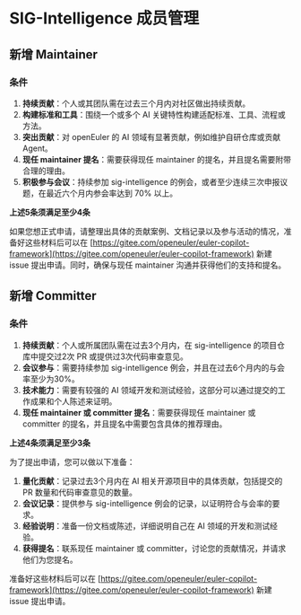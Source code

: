 # SIG-Intelligence 成员管理

## 新增 Maintainer

### 条件

1. **持续贡献**：个人或其团队需在过去三个月内对社区做出持续贡献。
2. **构建标准和工具**：围绕一个或多个 AI 关键特性构建适配标准、工具、流程或方法。
3. **突出贡献**：对 openEuler 的 AI 领域有显著贡献，例如维护自研仓库或贡献 Agent。
4. **现任 maintainer 提名**：需要获得现任 maintainer 的提名，并且提名需要附带合理的理由。
5. **积极参与会议**：持续参加 sig-intelligence 的例会，或者至少连续三次申报议题，在最近六个月内参会率达到 70% 以上。

**上述5条须满足至少4条**

如果您想正式申请，请整理出具体的贡献案例、文档记录以及参与活动的情况，准备好这些材料后可以在 [https://gitee.com/openeuler/euler-copilot-framework](https://gitee.com/openeuler/euler-copilot-framework) 新建 issue 提出申请。同时，确保与现任 maintainer 沟通并获得他们的支持和提名。

## 新增 Committer

### 条件

1. **持续贡献**：个人或所属团队需在过去3个月内，在 sig-intelligence 的项目仓库中提交过2次 PR 或提供过3次代码审查意见。
2. **会议参与**：需要持续参加 sig-intelligence 例会，并且在过去6个月内的与会率至少为30%。
3. **技术能力**：需要有较强的 AI 领域开发和测试经验，这部分可以通过提交的工作成果和个人陈述来证明。
4. **现任 maintainer 或 committer 提名**：需要获得现任 maintainer 或 committer 的提名，并且提名中需要包含具体的推荐理由。

**上述4条须满足至少3条**

为了提出申请，您可以做以下准备：

1. **量化贡献**：记录过去3个月内在 AI 相关开源项目中的具体贡献，包括提交的 PR 数量和代码审查意见的数量。
2. **会议记录**：提供参与 sig-intelligence 例会的记录，以证明符合与会率的要求。
3. **经验说明**：准备一份文档或陈述，详细说明自己在 AI 领域的开发和测试经验。
4. **获得提名**：联系现任 maintainer 或 committer，讨论您的贡献情况，并请求他们为您提名。

准备好这些材料后可以在 [https://gitee.com/openeuler/euler-copilot-framework](https://gitee.com/openeuler/euler-copilot-framework) 新建 issue 提出申请。